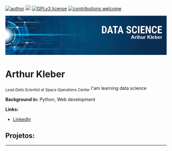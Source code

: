 [![author](https://img.shields.io/badge/author-carlosfab-red.svg)](https://www.linkedin.com/in/carlosfab) [![](https://img.shields.io/badge/python-3.7+-blue.svg)](https://www.python.org/downloads/release/python-365/) [![GPLv3 license](https://img.shields.io/badge/License-GPLv3-blue.svg)](http://perso.crans.org/besson/LICENSE.html) [![contributions welcome](https://img.shields.io/badge/contributions-welcome-brightgreen.svg?style=flat)](https://github.com/carlosfab/data_science/issues)

<p align="center">
  <img src="banner_Data_Science.jpg" >
</p>

# Arthur Kleber
<sub>*Lead Data Scientist* at Space Operations Center</sub>
 I'am learning data science 

**Background in:** Python, Web development

**Links:**
* [LinkedIn](https://www.linkedin.com/in/arthur-kleber/)



## Projetos:

---

